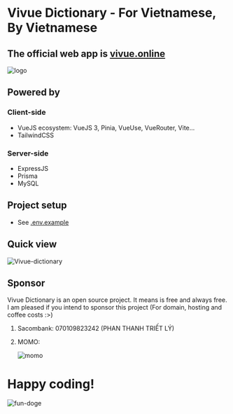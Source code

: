 # Vivue Dictionary - For Vietnamese, By Vietnamese

## The official web app is [vivue.online](https://vivue.online/)

![logo](https://i.ibb.co/yRNPknv/android-chrome-192x192.png)

## Powered by

### Client-side

- VueJS ecosystem: VueJS 3, Pinia, VueUse, VueRouter, Vite...
- TailwindCSS

### Server-side

- ExpressJS
- Prisma
- MySQL

## Project setup

- See [.env.example](https://github.com/leephan2k1/vivue-dictionary/blob/main/.env.example)

## Quick view

![Vivue-dictionary](https://i.ibb.co/ZYzXy55/screencapture-localhost-5173-dictionary-dictionary-2023-04-29-14-20-11.png)

## Sponsor

Vivue Dictionary is an open source project. It means is free and always free.
I am pleased if you intend to sponsor this project (For domain, hosting and coffee costs :>)

1. Sacombank: 070109823242 (PHAN THANH TRIẾT LÝ)
2. MOMO:

   ![momo](https://i.ibb.co/g9KWyK3/1fc0f64ec9190d475408.jpg)

# Happy coding!

![fun-doge](https://i.ibb.co/9rTSpLM/21f58444ba137e4d2702.jpg)
